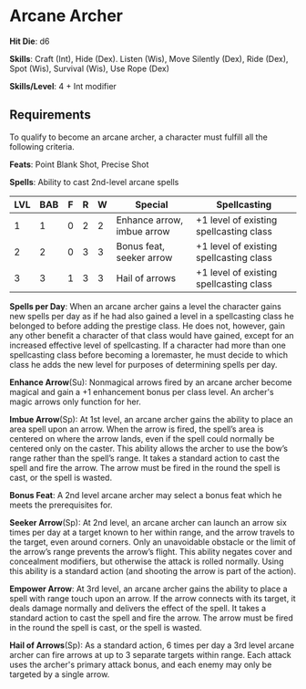 # Arcane Archer

**Hit Die**: d6

**Skills**: Craft (Int), Hide (Dex). Listen (Wis), Move Silently (Dex), Ride (Dex), Spot (Wis), Survival (Wis), Use Rope (Dex)

**Skills/Level**: 4 + Int modifier

## Requirements

To qualify to become an arcane archer, a character must fulfill all the following criteria.

**Feats**: Point Blank Shot, Precise Shot

**Spells**: Ability to cast 2nd-level arcane spells

LVL | BAB | F | R | W | Special | Spellcasting
--- | --- | - | - | - | ------- | ------------
1   | 1   | 0 | 2 | 2 | Enhance arrow, imbue arrow | +1 level of existing spellcasting class
2   | 2   | 0 | 3 | 3 | Bonus feat, seeker arrow | +1 level of existing spellcasting class
3   | 3   | 1 | 3 | 3 | Hail of arrows | +1 level of existing spellcasting class  

**Spells per Day**: When an arcane archer gains a level the character gains new spells per day as if he had also gained a level in a spellcasting class he belonged to before adding the prestige class. He does not, however, gain any other benefit a character of that class would have gained, except for an increased effective level of spellcasting. If a character had more than one spellcasting class before becoming a loremaster, he must decide to which class he adds the new level for purposes of determining spells per day.

**Enhance Arrow**(Su): Nonmagical arrows fired by an arcane archer become magical and gain a +1 enhancement bonus per class level. An archer's magic arrows only function for her. 

**Imbue Arrow**(Sp): At 1st level, an arcane archer gains the ability to place an area spell upon an arrow. When the arrow is fired, the spell’s area is centered on where the arrow lands, even if the spell could normally be centered only on the caster. This ability allows the archer to use the bow’s range rather than the spell’s range. It takes a standard action to cast the spell and fire the arrow. The arrow must be fired in the round the spell is cast, or the spell is wasted.

**Bonus Feat**: A 2nd level arcane archer may select a bonus feat which he meets the prerequisites for.

**Seeker Arrow**(Sp): At 2nd level, an arcane archer can launch an arrow six times per day at a target known to her within range, and the arrow travels to the target, even around corners. Only an unavoidable obstacle or the limit of the arrow’s range prevents the arrow’s flight. This ability negates cover and concealment modifiers, but otherwise the attack is rolled normally. Using this ability is a standard action (and shooting the arrow is part of the action).

**Empower Arrow**: At 3rd level, an arcane archer gains the ability to place a spell with range touch upon an arrow. If the arrow connects with its target, it deals damage normally and delivers the effect of the spell. It takes a standard action to cast the spell and fire the arrow. The arrow must be fired in the round the spell is cast, or the spell is wasted.

**Hail of Arrows**(Sp): As a standard action, 6 times per day a 3rd level arcane archer can fire arrows at up to 3 separate targets within range. Each attack uses the archer's primary attack bonus, and each enemy may only be targeted by a single arrow.